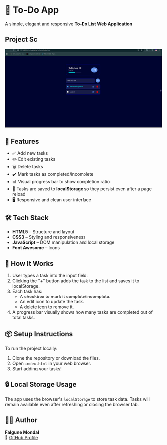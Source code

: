 # 📝 To-Do App
A simple, elegant and responsive **To-Do List Web Application**

## Project Sc
![Screenshot](https://github.com/falgune2701/CodeAlpha_Internship_tasks/blob/main/CodeAlpha_ToDoList/TodoList_App_Sc.png)

## 🚀 Features

- ✅ Add new tasks
- ✏️ Edit existing tasks
- 🗑️ Delete tasks
- ✔️ Mark tasks as completed/incomplete
- 📊 Visual progress bar to show completion ratio
- 💾 Tasks are saved to **localStorage** so they persist even after a page reload
- 🖥️ Responsive and clean user interface


## 🛠️ Tech Stack

- **HTML5** – Structure and layout
- **CSS3** – Styling and responsiveness
- **JavaScript** – DOM manipulation and local storage
- **Font Awesome** – Icons


## 🧠 How It Works

1. User types a task into the input field.
2. Clicking the "+" button adds the task to the list and saves it to localStorage.
3. Each task has:
   - A checkbox to mark it complete/incomplete.
   - An edit icon to update the task.
   - A delete icon to remove it.
4. A progress bar visually shows how many tasks are completed out of total tasks.


## 📦 Setup Instructions

To run the project locally:

1. Clone the repository or download the files.
2. Open `index.html` in your web browser.
3. Start adding your tasks!

## 🔒 Local Storage Usage

The app uses the browser's `localStorage` to store task data. Tasks will remain available even after refreshing or closing the browser tab.


## 👨‍💻 Author

**Falgune Mondal**  
🔗 [GitHub Profile](https://github.com/falgune2701)
